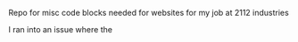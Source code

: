 Repo for misc code blocks needed for websites for my job at 2112 industries

I ran into an issue where the <script> tags weren't working for all users for the dropdown menu toggleMenu() function, so I had to add a new custom child theme to blocksy to enqueue the function through there.  I uploaded that new child theme here for visibility. Here are some links to further clarify what I did for reference: 

https://developer.wordpress.org/themes/advanced-topics/child-themes/

https://creativethemes.com/blocksy/docs/general/child-theme/
